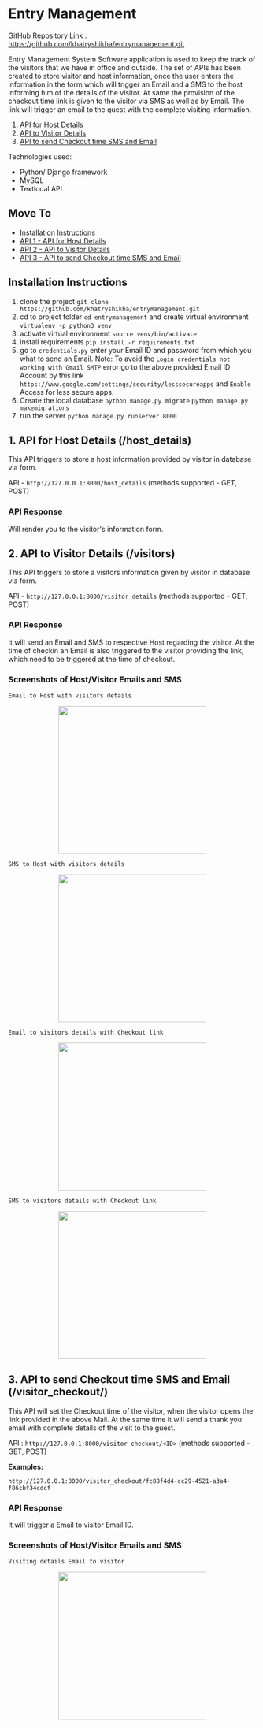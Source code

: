 # Entry Management
GitHub Repository Link : https://github.com/khatryshikha/entrymanagement.git

Entry Management System Software application is used to keep the track of the visitors that we have in office and outside. The set of APIs has been created to store visitor and host information, once the user enters the information in the form which will trigger an Email and a SMS to the host informing him of the details of the visitor. At same the provision of the checkout time link is given to the visitor via SMS as well as by Email. The link will trigger an email to the guest with the complete visiting information.


1. [API for Host Details](#1-api-to-host-details)
2. [API to Visitor Details](#2-api-to-visitor-details)
3. [API to send Checkout time SMS and Email](#3-api-to-send-checkout-time-sms-and-email)

Technologies used:
  - Python/ Django framework
  - MySQL
  - Textlocal API
  
## Move To
- [Installation Instructions](#installation-instructions)
- [API 1 - API for Host Details](#1-api-to-host-details)
- [API 2 - API to Visitor Details](#2-api-to-visitor-details)
- [API 3 - API to send Checkout time SMS and Email](#3-api-to-send-checkout-time-sms-and-email)
  
## Installation Instructions
  1. clone the project
  `git clone https://github.com/khatryshikha/entrymanagement.git`
  2. cd to project folder `cd entrymanagement` and create virtual environment
  `virtualenv -p python3 venv`
  3. activate virtual environment
  `source venv/bin/activate`
  4. install requirements
  `pip install -r requirements.txt`
  5. go to `credentials.py` enter your Email ID and password from which you what to send an Email.
  Note: To avoid the `Login credentials not working with Gmail SMTP` error go to the above provided Email ID Account by this link `https://www.google.com/settings/security/lesssecureapps` and `Enable` Access for less secure apps.
  6. Create the local database
  `python manage.py migrate`
  `python manage.py makemigrations`
  7. run the server
  `python manage.py runserver 8000`
   
## 1. API for Host Details (/host_details)
This API triggers to store a host information provided by visitor in database via form.

API - `http://127.0.0.1:8000/host_details`
(methods supported - GET, POST)

  ### API Response
  Will render you to the visitor's information form.


## 2. API to Visitor Details (/visitors)
This API triggers to store a visitors information given by visitor in database via form.

API - `http://127.0.0.1:8000/visitor_details`
(methods supported - GET, POST)

  ### API Response
 It will send an Email and SMS to respective Host regarding the visitor. At the time of checkin an Email is also triggered to the visitor providing the link, which need to be triggered at the time of checkout.
  
  ### Screenshots of Host/Visitor Emails and SMS
    Email to Host with visitors details

  <p align="center">
    <img src=https://user-images.githubusercontent.com/30694592/69783818-4ff1a280-11da-11ea-95f4-a4159daf1c75.jpg width="300">
  </p>
 

    SMS to Host with visitors details
  
  <p align="center">
    <img src=https://user-images.githubusercontent.com/30694592/69785387-f0959180-11dd-11ea-8008-13e49a716e20.jpg width="300">
  </p>


    Email to visitors details with Checkout link
  
  <p align="center">
    <img src=https://user-images.githubusercontent.com/30694592/69784010-ca222700-11da-11ea-8f56-44f3af2d2c35.jpg width="300">
  </p>

    SMS to visitors details with Checkout link

  <p align="center">
    <img src=https://user-images.githubusercontent.com/30694592/69793781-1bd4ac80-11ef-11ea-9f1c-d96915156ca6.jpg width="300">
  </p>



## 3. API to send Checkout time SMS and Email (/visitor_checkout/<stringID>)
This API will set the Checkout time of the visitor, when the visitor opens the link provided in the above Mail. At the same time it will send a thank you email with complete details of the visit to the guest.

API : `http://127.0.0.1:8000/visitor_checkout/<ID>`
(methods supported - GET, POST)

<b>Examples:</b>
  ```
  http://127.0.0.1:8000/visitor_checkout/fc88f4d4-cc29-4521-a3a4-f86cbf34cdcf
  ```

  ### API Response
  It will trigger a Email to visitor Email ID.

  ### Screenshots of Host/Visitor Emails and SMS
    Visiting details Email to visitor
  <p align="center">
    <img src=https://user-images.githubusercontent.com/30694592/69784831-bbd50a80-11dc-11ea-9f07-e648ed41d10f.jpg width="300">
  </p>


  